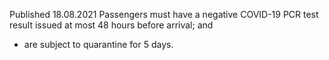 Published 18.08.2021
Passengers must have a negative COVID-19 PCR test result issued at most 48 hours before arrival; and
- are subject to quarantine for 5 days.

